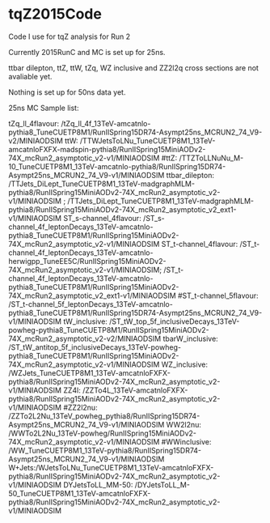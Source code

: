 # tqZ2015Code
Code I use for tqZ analysis for Run 2

Currently 2015RunC and MC is set up for 25ns.

ttbar dilepton, ttZ, ttW, tZq, WZ inclusive and ZZ2l2q cross sections are not avaliable yet.

Nothing is set up for 50ns data yet.

25ns MC Sample list:

tZq_ll_4flavour: /tZq_ll_4f_13TeV-amcatnlo-pythia8_TuneCUETP8M1/RunIISpring15DR74-Asympt25ns_MCRUN2_74_V9-v2/MINIAODSIM
ttW: /TTWJetsToLNu_TuneCUETP8M1_13TeV-amcatnloFXFX-madspin-pythia8/RunIISpring15MiniAODv2-74X_mcRun2_asymptotic_v2-v1/MINIAODSIM
#ttZ: /TTZToLLNuNu_M-10_TuneCUETP8M1_13TeV-amcatnlo-pythia8/RunIISpring15DR74-Asympt25ns_MCRUN2_74_V9-v1/MINIAODSIM
ttbar_dilepton: /TTJets_DiLept_TuneCUETP8M1_13TeV-madgraphMLM-pythia8/RunIISpring15MiniAODv2-74X_mcRun2_asymptotic_v2-v1/MINIAODSIM ; /TTJets_DiLept_TuneCUETP8M1_13TeV-madgraphMLM-pythia8/RunIISpring15MiniAODv2-74X_mcRun2_asymptotic_v2_ext1-v1/MINIAODSIM
ST_s-channel_4flavour: /ST_s-channel_4f_leptonDecays_13TeV-amcatnlo-pythia8_TuneCUETP8M1/RunIISpring15MiniAODv2-74X_mcRun2_asymptotic_v2-v1/MINIAODSIM
ST_t-channel_4flavour: /ST_t-channel_4f_leptonDecays_13TeV-amcatnlo-herwigpp_TuneEE5C/RunIISpring15MiniAODv2-74X_mcRun2_asymptotic_v2-v1/MINIAODSIM; /ST_t-channel_4f_leptonDecays_13TeV-amcatnlo-pythia8_TuneCUETP8M1/RunIISpring15MiniAODv2-74X_mcRun2_asymptotic_v2_ext1-v1/MINIAODSIM
#ST_t-channel_5flavour: /ST_t-channel_5f_leptonDecays_13TeV-amcatnlo-pythia8_TuneCUETP8M1/RunIISpring15DR74-Asympt25ns_MCRUN2_74_V9-v1/MINIAODSIM
tW_inclusive: /ST_tW_top_5f_inclusiveDecays_13TeV-powheg-pythia8_TuneCUETP8M1/RunIISpring15MiniAODv2-74X_mcRun2_asymptotic_v2-v2/MINIAODSIM
tbarW_inclusive: /ST_tW_antitop_5f_inclusiveDecays_13TeV-powheg-pythia8_TuneCUETP8M1/RunIISpring15MiniAODv2-74X_mcRun2_asymptotic_v2-v1/MINIAODSIM
WZ_inclusive: /WZJets_TuneCUETP8M1_13TeV-amcatnloFXFX-pythia8/RunIISpring15MiniAODv2-74X_mcRun2_asymptotic_v2-v1/MINIAODSIM
ZZ4l: /ZZTo4L_13TeV-amcatnloFXFX-pythia8/RunIISpring15MiniAODv2-74X_mcRun2_asymptotic_v2-v1/MINIAODSIM
#ZZ2l2nu: /ZZTo2L2Nu_13TeV_powheg_pythia8/RunIISpring15DR74-Asympt25ns_MCRUN2_74_V9-v1/MINIAODSIM
WW2l2nu: /WWTo2L2Nu_13TeV-powheg/RunIISpring15MiniAODv2-74X_mcRun2_asymptotic_v2-v1/MINIAODSIM
#WWinclusive: /WW_TuneCUETP8M1_13TeV-pythia8/RunIISpring15DR74-Asympt25ns_MCRUN2_74_V9-v1/MINIAODSIM
W+Jets:/WJetsToLNu_TuneCUETP8M1_13TeV-amcatnloFXFX-pythia8/RunIISpring15MiniAODv2-74X_mcRun2_asymptotic_v2-v1/MINIAODSIM
DYJetsToLL_MM-50: /DYJetsToLL_M-50_TuneCUETP8M1_13TeV-amcatnloFXFX-pythia8/RunIISpring15MiniAODv2-74X_mcRun2_asymptotic_v2-v1/MINIAODSIM


